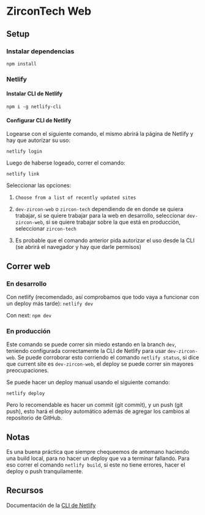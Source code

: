 # ZirconTech Web

## Setup

### Instalar dependencias

`npm install`

### Netlify

#### Instalar CLI de Netlify

`npm i -g netlify-cli`

#### Configurar CLI de Netlify

Logearse con el siguiente comando, el mismo abrirá la página de Netlify y hay que autorizar su uso: 

`netlify login`

Luego de haberse logeado, correr el comando:

`netlify link`

Seleccionar las opciones:

1. `Choose from a list of recently updated sites`

2. `dev-zircon-web` o `zircon-tech` dependiendo de en donde se quiera trabajar, si se quiere trabajar para la web en desarrollo, seleccionar `dev-zircon-web`, si se quiere trabajar sobre la que está en producción, seleccionar `zircon-tech`

3. Es probable que el comando anterior pida autorizar el uso desde la CLI (se abrirá el navegador y hay que darle permisos)

## Correr web

### En desarrollo


Con netlify (recomendado, así comprobamos que todo vaya a funcionar con un deploy más tarde): `netlify dev`

Con next: `npm dev`

### En producción

Este comando se puede correr sin miedo estando en la branch `dev`, teniendo configurada correctamente la CLI de Netlify para usar `dev-zircon-web`. Se puede corroborar esto corriendo el comando `netlify status`, si dice que current site es `dev-zircon-web`, el deploy se puede correr sin mayores preocupaciones.

Se puede hacer un deploy manual usando el siguiente comando:

`netlify deploy`

Pero lo recomendable es hacer un commit (git commit), y un push (git push), esto hará el deploy automático además de agregar los cambios al repositorio de GitHub. 

## Notas

Es una buena práctica que siempre chequeemos de antemano haciendo una build local, para no hacer un deploy que va a terminar fallando. Para eso correr el comando `netlify build`, si este no tiene errores, hacer el deploy o push tranquilamente.

## Recursos

Documentación de la [CLI de Netlify](https://docs.netlify.com/cli/get-started/)